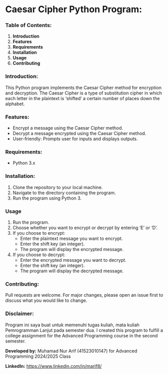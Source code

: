 # Caesar Cipher Python Program:

### Table of Contents:
1. **Introduction**
2. **Features**
3. **Requirements**
4. **Installation**
5. **Usage**
6. **Contributing**

### Introduction:
This Python program implements the Caesar Cipher method for encryption and decryption. The Caesar Cipher is a type of substitution cipher in which each letter in the plaintext is ‘shifted’ a certain number of places down the alphabet.

### Features:
- Encrypt a message using the Caesar Cipher method.
- Decrypt a message encrypted using the Caesar Cipher method.
- User-friendly: Prompts user for inputs and displays outputs.

### Requirements:
- Python 3.x

### Installation:
1. Clone the repository to your local machine.
2. Navigate to the directory containing the program.
3. Run the program using Python 3.

### Usage
1. Run the program.
2. Choose whether you want to encrypt or decrypt by entering ‘E’ or ‘D’.
3. If you choose to encrypt:
    - Enter the plaintext message you want to encrypt.
    - Enter the shift key (an integer).
    - The program will display the encrypted message.
4. If you choose to decrypt:
    - Enter the encrypted message you want to decrypt.
    - Enter the shift key (an integer).
    - The program will display the decrypted message.

### Contributing:
Pull requests are welcome. For major changes, please open an issue first to discuss what you would like to change.

### Disclaimer:
   Program ini saya buat untuk memenuhi tugas kuliah, mata kuliah Pemrogramman Lanjut pada semester dua.
   I created this program to fulfill a college assignment for the Advanced Programming course in the second semester.

**Developed by:** Muhamad Nur Arif (41523010147) for Advanced Programming 2024/2025 Class

**LinkedIn:** https://www.linkedin.com/in/marif8/
